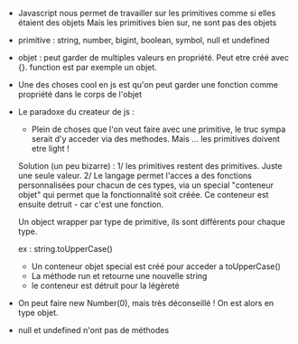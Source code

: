 - Javascript nous permet de travailler sur les primitives comme si elles étaient des objets
Mais les primitives bien sur, ne sont pas des objets

- primitive : string, number, bigint, boolean, symbol, null et undefined

- objet : peut garder de multiples valeurs en propriété. Peut etre créé avec {}. function est par exemple un objet.

- Une des choses cool en js est qu'on peut garder une fonction comme propriété dans le corps de l'objet

- Le paradoxe du createur de js :
    - Plein de choses que l'on veut faire avec une primitive, le truc sympa serait d'y acceder via des methodes.
    Mais ... les primitives doivent etre light !

    Solution (un peu bizarre) :
    1/ les primitives restent des primitives. Juste une seule valeur.
    2/ Le langage permet l'acces a des fonctions personnalisées pour chacun de ces types, via un special "conteneur objet" qui permet que la fonctionnalité soit créée. Ce conteneur est ensuite detruit - car c'est une fonction.

    Un object wrapper par type de primitive, ils sont différents pour chaque type.

    ex : string.toUpperCase()
    - Un conteneur objet special est créé pour acceder a toUpperCase()
    - La méthode run et retourne une nouvelle string
    - le conteneur est détruit pour la légèreté

    
- On peut faire new Number(0), mais très déconseillé ! On est alors en type objet.

- null et undefined n'ont pas de méthodes
